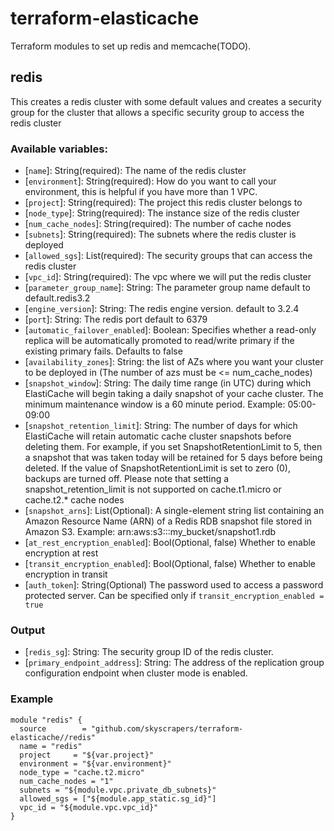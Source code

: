 # terraform-elasticache
Terraform modules to set up redis and memcache(TODO).

## redis
This creates a redis cluster with some default values and creates a security group for the cluster that allows a specific security group to access the redis cluster

### Available variables:
 * [`name`]: String(required): The name of the redis cluster
 * [`environment`]: String(required): How do you want to call your environment, this is helpful if you have more than 1 VPC.
 * [`project`]: String(required): The project this redis cluster belongs to
 * [`node_type`]: String(required): The instance size of the redis cluster
 * [`num_cache_nodes`]: String(required): The number of cache nodes
 * [`subnets`]: String(required): The subnets where the redis cluster is deployed
 * [`allowed_sgs`]: List(required): The security groups that can access the redis cluster
 * [`vpc_id`]: String(required): The vpc where we will put the redis cluster
 * [`parameter_group_name`]: String: The parameter group name default to default.redis3.2
 * [`engine_version`]: String: The redis engine version. default to 3.2.4
 * [`port`]: String: The redis port default to 6379
 * [`automatic_failover_enabled`]: Boolean: Specifies whether a read-only replica will be automatically promoted to read/write primary if the existing primary fails. Defaults to false
 * [`availability_zones`]: String: the list of AZs where you want your cluster to be deployed in (The number of azs must be <= num_cache_nodes)
 * [`snapshot_window`]: String: The daily time range (in UTC) during which ElastiCache will begin taking a daily snapshot of your cache cluster. The minimum maintenance window is a 60 minute period. Example: 05:00-09:00
 * [`snapshot_retention_limit`]: String: The number of days for which ElastiCache will retain automatic cache cluster snapshots before deleting them. For example, if you set SnapshotRetentionLimit to 5, then a snapshot that was taken today will be retained for 5 days before being deleted. If the value of SnapshotRetentionLimit is set to zero (0), backups are turned off. Please note that setting a snapshot_retention_limit is not supported on cache.t1.micro or cache.t2.* cache nodes
 * [`snapshot_arns`]: List(Optional): A single-element string list containing an Amazon Resource Name (ARN) of a Redis RDB snapshot file stored in Amazon S3. Example: arn:aws:s3:::my_bucket/snapshot1.rdb
 * [`at_rest_encryption_enabled`]: Bool(Optional, false) Whether to enable encryption at rest
 * [`transit_encryption_enabled`]: Bool(Optional, false) Whether to enable encryption in transit
 * [`auth_token`]: String(Optional) The password used to access a password protected server. Can be specified only if `transit_encryption_enabled = true`

### Output
* [`redis_sg`]: String: The security group ID of the redis cluster.
* [`primary_endpoint_address`]: String: The address of the replication group configuration endpoint when cluster mode is enabled.

### Example

```teraform
module "redis" {
  source        = "github.com/skyscrapers/terraform-elasticache//redis"
  name = "redis"
  project     = "${var.project}"
  environment = "${var.environment}"
  node_type = "cache.t2.micro"
  num_cache_nodes = "1"
  subnets = "${module.vpc.private_db_subnets}"
  allowed_sgs = ["${module.app_static.sg_id}"]
  vpc_id = "${module.vpc.vpc_id}"
}
```
